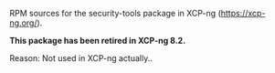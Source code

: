 RPM sources for the security-tools package in XCP-ng (https://xcp-ng.org/).

**This package has been retired in XCP-ng 8.2.**

Reason: Not used in XCP-ng actually..
